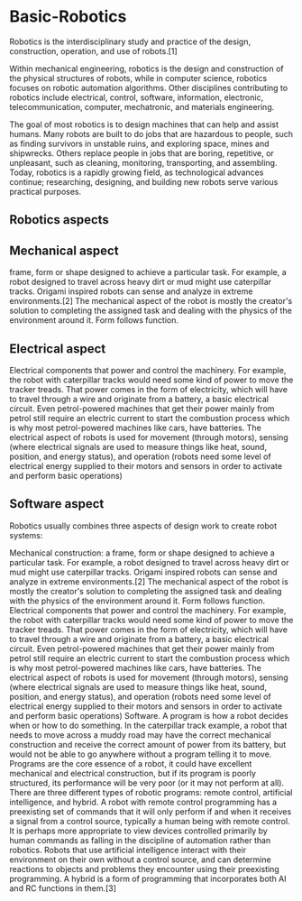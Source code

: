 # Basic-Robotics

Robotics is the interdisciplinary study and practice of the design, construction, operation, and use of robots.[1]

Within mechanical engineering, robotics is the design and construction of the physical structures of robots, while in computer science, robotics focuses on robotic automation algorithms. Other disciplines contributing to robotics include electrical, control, software, information, electronic, telecommunication, computer, mechatronic, and materials engineering.

The goal of most robotics is to design machines that can help and assist humans. Many robots are built to do jobs that are hazardous to people, such as finding survivors in unstable ruins, and exploring space, mines and shipwrecks. Others replace people in jobs that are boring, repetitive, or unpleasant, such as cleaning, monitoring, transporting, and assembling. Today, robotics is a rapidly growing field, as technological advances continue; researching, designing, and building new robots serve various practical purposes.

## Robotics aspects

## Mechanical aspect
 frame, form or shape designed to achieve a particular task. For example, a robot designed to travel across heavy dirt or mud might use caterpillar tracks. Origami inspired robots can sense and analyze in extreme environments.[2] The mechanical aspect of the robot is mostly the creator's solution to completing the assigned task and dealing with the physics of the environment around it. Form follows function.

## Electrical aspect
Electrical components that power and control the machinery. For example, the robot with caterpillar tracks would need some kind of power to move the tracker treads. That power comes in the form of electricity, which will have to travel through a wire and originate from a battery, a basic electrical circuit. Even petrol-powered machines that get their power mainly from petrol still require an electric current to start the combustion process which is why most petrol-powered machines like cars, have batteries. The electrical aspect of robots is used for movement (through motors), sensing (where electrical signals are used to measure things like heat, sound, position, and energy status), and operation (robots need some level of electrical energy supplied to their motors and sensors in order to activate and perform basic operations)

## Software aspect
Robotics usually combines three aspects of design work to create robot systems:

Mechanical construction: a frame, form or shape designed to achieve a particular task. For example, a robot designed to travel across heavy dirt or mud might use caterpillar tracks. Origami inspired robots can sense and analyze in extreme environments.[2] The mechanical aspect of the robot is mostly the creator's solution to completing the assigned task and dealing with the physics of the environment around it. Form follows function.
Electrical components that power and control the machinery. For example, the robot with caterpillar tracks would need some kind of power to move the tracker treads. That power comes in the form of electricity, which will have to travel through a wire and originate from a battery, a basic electrical circuit. Even petrol-powered machines that get their power mainly from petrol still require an electric current to start the combustion process which is why most petrol-powered machines like cars, have batteries. The electrical aspect of robots is used for movement (through motors), sensing (where electrical signals are used to measure things like heat, sound, position, and energy status), and operation (robots need some level of electrical energy supplied to their motors and sensors in order to activate and perform basic operations)
Software. A program is how a robot decides when or how to do something. In the caterpillar track example, a robot that needs to move across a muddy road may have the correct mechanical construction and receive the correct amount of power from its battery, but would not be able to go anywhere without a program telling it to move. Programs are the core essence of a robot, it could have excellent mechanical and electrical construction, but if its program is poorly structured, its performance will be very poor (or it may not perform at all). There are three different types of robotic programs: remote control, artificial intelligence, and hybrid. A robot with remote control programming has a preexisting set of commands that it will only perform if and when it receives a signal from a control source, typically a human being with remote control. It is perhaps more appropriate to view devices controlled primarily by human commands as falling in the discipline of automation rather than robotics. Robots that use artificial intelligence interact with their environment on their own without a control source, and can determine reactions to objects and problems they encounter using their preexisting programming. A hybrid is a form of programming that incorporates both AI and RC functions in them.[3]
